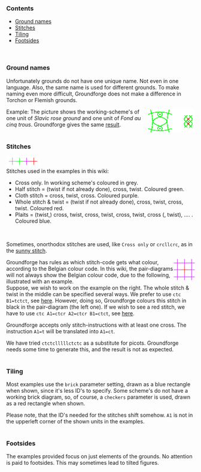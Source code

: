 ### Contents
* [Ground names](#ground-names)
* [Stitches](#stitches)
* [Tiling](#tiling)
* [Footsides](#Footsides)
<br>

### Ground names
Unfortunately grounds do not have one unique name. Not even in one language. Also, the same name is used for different grounds. To make naming even more difficult, Groundforge does not make a difference in Torchon or Flemish grounds. <br> 

<img alt="rose v.s. cinq" align="right" src="https://github.com/MAETempels/MAE-gf/blob/master/images_wt/gf-slaaf-vierge.png"> 
   
Example: The picture shows the working-scheme's of one unit of _Slavic rose ground_ and one unit of _Fond au cinq trous_. Groundforge gives the same [result][ex-5G].
<br><br>

### Stitches
![colours][pic-kleur]      
Stitches used in the examples in this wiki:
* Cross only. In working scheme's coloured in grey.<br>
* Half stitch = (twist if not already done), cross, twist. Coloured green.<br>
* Cloth stitch = cross, twist, cross. Coloured purple.<br>
* Whole stitch & twist = (twist if not already done), cross, twist, cross, twist. Coloured red.<br>
* Plaits = (twist,) cross, twist, cross, twist, cross, twist, cross (, twist), .... . Coloured blue.<br>
<br>

Sometimes, onorthodox stitches are used, like `Cross only` or `crcllcrc`, as in the [sunny stitch][ex-sun]. <br>
    
<img alt="example" align="right" src="https://github.com/MAETempels/MAE-gf/blob/master/images_wt/gf-tctct.png">

Groundforge has rules as which stitch-code gets what colour, according to the Belgian colour code. In this wiki, the pair-diagrams will not always show the Belgian colour code, due to the following, illustrated with an example. <br>
Suppose, we wish to work on the example on the right. The whole stitch & twist in the middle can be specified several ways. We prefer to use `ctc B1=tctct`, see [here][ex-tctct]. However, doing so, Groundforge colours this stitch in black in the pair-diagram (the left one). If we wish to see a red stitch, we have to use `ctc A1=ctcr A2=ctcr B1=ctct`, see [here][ex-ctct]. <br>

Groundforge accepts only stitch-instructions with at least one cross. The instruction `A1=t` will be translated into `A1=ct`. <br>

We have tried `ctctclllllctctc` as a substitute for picots. Groundforge needs some time to generate this, and the result is not as expected.
<br><br>

### Tiling
Most examples use the `brick` parameter setting, drawn as a blue rectangle when shown, since it's less ID's to specify. Some scheme's do not have a working brick diagram, so, of course, a `checkers` parameter is used, drawn as a red rectangle when shown. <br>

Please note, that the ID's needed for the stitches shift somehow. `A1` is not in the upperleft corner of the shown units in the examples.
<br><br>

### Footsides
The examples provided focus on just elements of the grounds. No attention is paid to footsides. This may sometimes lead to tilted figures.
<br><br> 




[pic-tct]: https://github.com/MAETempels/MAE-gf/blob/master/images_wt/gf-tctct.png
[pic-r5g]: https://github.com/MAETempels/MAE-gf/blob/master/images_wt/gf-slaaf-vierge.png
[pic-kleur]: https://github.com/MAETempels/MAE-gf/blob/master/images_wt/gf-kleurtjes.png

[ex-sun]: https://github.com/MAETempels/MAE-gf/wiki/Marian's-patterns#sunny-stitch

[ex-tctct]: https://d-bl.github.io/GroundForge/index.html?m=88%2011%3Bbricks%3B16%3B16%3B0%3B0&s1=ctc%20B1%3Dtctct
[ex-ctct]: https://d-bl.github.io/GroundForge/index.html?m=88%2011%3Bbricks%3B16%3B16%3B0%3B0&s1=ctc%20B1%3Dctct%20A2%3Dctcr%20A1%3Dctcr
[ex-5G]: https://d-bl.github.io/GroundForge/index.html?m=5831%20-4-7%3Bbricks%3B16%3B16%3B0%3B0&s1=ct%20A1%3Dctct%20C1%3Dctct

